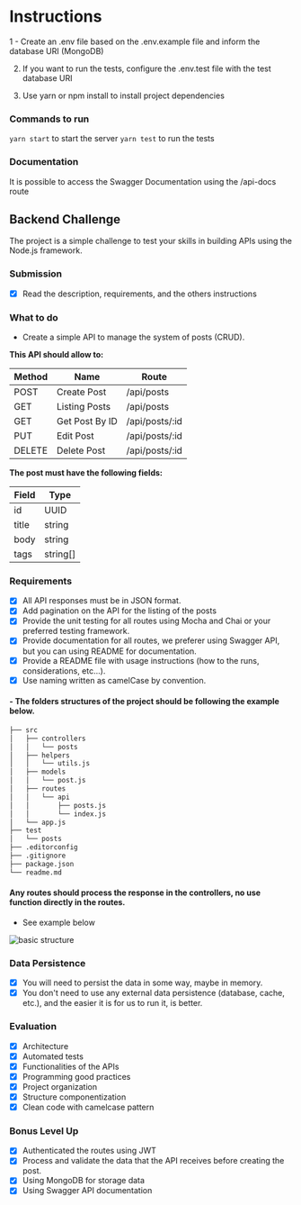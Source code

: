 # Instructions

1 - Create an .env file based on the .env.example file and inform the database URI (MongoDB)

2. If you want to run the tests, configure the .env.test file with the test database URI

3. Use yarn or npm install to install project dependencies

### Commands to run

`yarn start` to start the server
`yarn test` to run the tests

### Documentation

It is possible to access the Swagger Documentation using the /api-docs route

## Backend Challenge

The project is a simple challenge to test your skills in building APIs using the Node.js framework.

### Submission

- [x] Read the description, requirements, and the others instructions

### What to do

- Create a simple API to manage the system of posts (CRUD).

**This API should allow to:**

| Method | Name           | Route          |
| ------ | -------------- | -------------- |
| POST   | Create Post    | /api/posts     |
| GET    | Listing Posts  | /api/posts     |
| GET    | Get Post By ID | /api/posts/:id |
| PUT    | Edit Post      | /api/posts/:id |
| DELETE | Delete Post    | /api/posts/:id |

**The post must have the following fields:**

| Field | Type     |
| ----- | -------- |
| id    | UUID     |
| title | string   |
| body  | string   |
| tags  | string[] |

### Requirements

- [x] All API responses must be in JSON format.
- [x] Add pagination on the API for the listing of the posts
- [x] Provide the unit testing for all routes using Mocha and Chai or your preferred testing framework.
- [x] Provide documentation for all routes, we preferer using Swagger API, but you can using README for documentation.
- [x] Provide a README file with usage instructions (how to the runs, considerations, etc...).
- [x] Use naming written as camelCase by convention.

#### - **The folders structures of the project should be following the example below.**

```sh
├── src
│   ├── controllers
│   │   └── posts
│   ├── helpers
│   │   └── utils.js
│   ├── models
│   │   └── post.js
│   ├── routes
│   │   └── api
│   │       ├── posts.js
│   │       └── index.js
│   └── app.js
├── test
│   └── posts
├── .editorconfig
├── .gitignore
├── package.json
└── readme.md
```

#### Any routes should process the response in the controllers, no use function directly in the routes.

- See example below

![basic structure](https://i.imgur.com/lyRSYj8.png)

### Data Persistence

- [x] You will need to persist the data in some way, maybe in memory.
- [x] You don't need to use any external data persistence (database, cache, etc.), and the easier it is for us to run it, is better.

### Evaluation

- [x] Architecture
- [x] Automated tests
- [x] Functionalities of the APIs
- [x] Programming good practices
- [x] Project organization
- [x] Structure componentization
- [x] Clean code with camelcase pattern

### Bonus Level Up

- [x] Authenticated the routes using JWT
- [x] Process and validate the data that the API receives before creating the post.
- [x] Using MongoDB for storage data
- [x] Using Swagger API documentation
